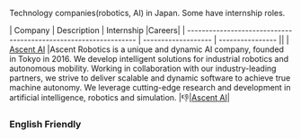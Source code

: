 Technology companies(robotics, AI) in Japan. Some have internship roles.


| Company | Description  | Internship |Careers|
| ---------------------------------------------------------------- | ------------------- | ---------------- ||
| [Ascent AI](https://ascent.ai/) |Ascent Robotics is a unique and dynamic AI company, founded in Tokyo in 2016. We develop intelligent solutions for  industrial robotics and autonomous mobility. Working in collaboration with our industry-leading partners, we strive to deliver scalable and dynamic software to achieve true machine autonomy. We leverage cutting-edge research and development in artificial intelligence, robotics and simulation.
|:thumbsdown:|[Ascent AI](https://ascent.ai/)|


### English Friendly
